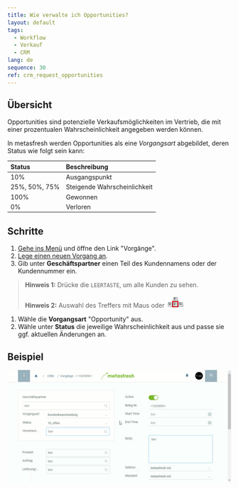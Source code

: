```yaml
---
title: Wie verwalte ich Opportunities?
layout: default
tags:
  - Workflow
  - Verkauf
  - CRM
lang: de
sequence: 30
ref: crm_request_opportunities
---
```


## Übersicht
Opportunities sind potenzielle Verkaufsmöglichkeiten im Vertrieb, die mit einer prozentualen Wahrscheinlichkeit angegeben werden können.

In metasfresh werden Opportunities als eine *Vorgangsart* abgebildet, deren Status wie folgt sein kann:

| Status     | Beschreibung     |
| :------------- | :------------- |
| 10%        |  Ausgangspunkt
| 25%, 50%, 75%| Steigende Wahrscheinlichkeit
| 100% | Gewonnen
| 0% | Verloren


## Schritte

1. [Gehe ins Menü](Menu) und öffne den Link "Vorgänge".
1. [Lege einen neuen Vorgang an](Neuer_Datensatz_Fenster_Webui).
1. Gib unter **Geschäftspartner** einen Teil des Kundennamens oder der Kundennummer ein.
 >**Hinweis 1:** Drücke die `LEERTASTE`, um alle Kunden zu sehen.<br><br>
 >**Hinweis 2:** Auswahl des Treffers mit Maus oder ![](assets/Workflow_Auftrag_Bis_Rechnung_WebUI-73797.png)

1. Wähle die **Vorgangsart** "Opportunity" aus.
1. Wähle unter **Status** die jeweilige Wahrscheinlichkeit aus und passe sie ggf. aktuellen Änderungen an.


## Beispiel
![](assets/CRM_Vorgang_Opportunities.gif)
